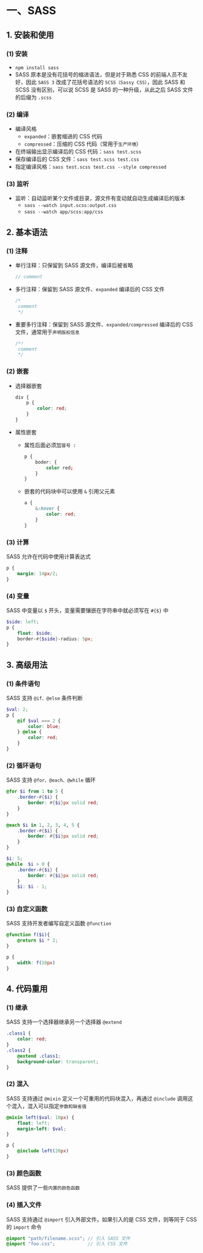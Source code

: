 # 一、SASS

## 1. 安装和使用

### (1) 安装

* `npm install sass`
* SASS 原本是没有花括号的缩进语法，但是对于熟悉 CSS 的前端人员不友好，因此 `SASS 3` 改成了花括号语法的 `SCSS（Sassy CSS）`，因此 SASS 和 SCSS 没有区别，可以说 SCSS 是 SASS 的一种升级，从此之后 SASS 文件的后缀为 `.scss`

### (2) 编译

* 编译风格
  * `expanded`：嵌套缩进的 CSS 代码
  * `compressed`：压缩的 CSS 代码（常用于`生产环境`）
* 在终端输出显示编译后的 CSS 代码：`sass test.scss`
* 保存编译后的 CSS 文件：`sass test.scss test.css`
* 指定编译风格：`sass test.scss test.css --style compressed`

### (3) 监听

* 监听：自动监听某个文件或目录，源文件有变动就自动生成编译后的版本
  * `sass --watch input.scss:output.css`
  * `sass --watch app/scss:app/css`

## 2. 基本语法

### (1) 注释

* 单行注释：只保留到 SASS 源文件，编译后被省略

    ```scss
    // comment
    ```

* 多行注释：保留到 SASS 源文件、`expanded` 编译后的 CSS 文件

    ```scss
    /*
     comment
     */
    ```

* 重要多行注释：保留到 SASS 源文件、`expanded/compressed` 编译后的 CSS 文件，通常用于`声明版权信息`

    ```scss
    /*!
     comment
     */
    ```

### (2) 嵌套

* 选择器嵌套

    ```scss
    div {
        p {
            color: red;
        }
    }
    ```

* 属性嵌套
  * 属性后面必须加`冒号 :`

    ```scss
    p {
        boder: {
            color red;
        }
    }
    ```

  * 嵌套的代码块中可以使用 `&` 引用父元素

    ```scss
    a {
        &:hover {
            color: red;
        }
    }
    ```

### (3) 计算

SASS 允许在代码中使用计算表达式

```scss
p {
    margin: 14px/2;
}
```

### (4) 变量

SASS 中变量以 `$` 开头，变量需要镶嵌在字符串中就必须写在 `#{$}` 中

```scss
$side: left;
p {
    float: $side;
    border-#{$side}-radius: 5px;
}
```

## 3. 高级用法

### (1) 条件语句

SASS 支持 `@if、@else` 条件判断

```scss
$val: 2;
p {
    @if $val === 2 {
        color: blue;
    } @else {
        color: red;
    }
}
```

### (2) 循环语句

SASS 支持 `@for、@each、@while` 循环

```scss
@for $i from 1 to 5 {
    .border-#{$i} {
        border: #{$i}px solid red;
    }
}
```

```scss
@each $i in 1, 2, 3, 4, 5 {
    .border-#{$i} {
        border: #{$i}px solid red;
    }
}
```

```scss
$i: 5;
@while  $i > 0 {
    .border-#{$i} {
        border: #{$i}px solid red;
    }
    $i: $i - 1;
}
```

### (3) 自定义函数

SASS 支持开发者编写自定义函数 `@function`

```scss
@function f($i){
    @return $i * 2;
}

p {
    width: f(10px)
}
```

## 4. 代码重用

### (1) 继承

SASS 支持一个选择器继承另一个选择器 `@extend`

```scss
.class1 {
    color: red;
}
.class2 {
    @extend .class1;
    background-color: transparent;
}
```

### (2) 混入

SASS 支持通过 `@mixin` 定义一个可重用的代码块混入，再通过 `@include` 调用这个混入，混入可以指定`参数和缺省值`

```scss
@mixin left($val: 10px) {
    float: left;
    margin-left: $val;
}

p {
    @include left(20px)
}
```

### (3) 颜色函数

SASS 提供了一些`内置的颜色函数`

### (4) 插入文件

SASS 支持通过 `@import` 引入外部文件，如果引入的是 CSS 文件，则等同于 CSS 的 `import` 命令

```scss
@import "path/filename.scss"; // 引入 SASS 文件
@import "foo.css";            // 引入 CSS 文件
```
